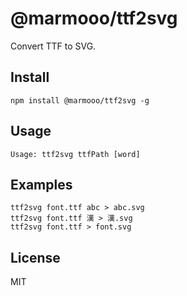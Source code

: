 # @marmooo/ttf2svg

Convert TTF to SVG.

## Install

```
npm install @marmooo/ttf2svg -g
```

## Usage

```
Usage: ttf2svg ttfPath [word]
```

## Examples

```
ttf2svg font.ttf abc > abc.svg
ttf2svg font.ttf 漢 > 漢.svg
ttf2svg font.ttf > font.svg
```

## License

MIT
